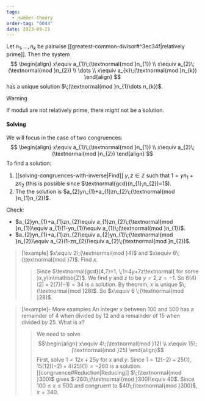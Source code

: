 ```yaml
---
tags:
  - number-theory
order-tag: "0044"
date: 2023-09-21
---
```

Let $n_{1},\dots,n_{k}$ be pairwise [[greatest-common-divisor#^3ec34f|relatively prime]]. Then the system
$$
\begin{align}
x\equiv a_{1}\;(\textnormal{mod }n_{1}) \\
x\equiv a_{2}\;(\textnormal{mod }n_{2}) \\
\dots \\
x\equiv a_{k}\;(\textnormal{mod }n_{k})
\end{align}
$$
has a unique solution $\;(\textnormal{mod }n_{1}\dots n_{k})$.

>[!warning]
>If moduli are not relatively prime, there might not be a solution.

#### Solving
We will focus in the case of two congruences:
$$
\begin{align}
x\equiv a_{1}\;(\textnormal{mod }n_{1}) \\
x\equiv a_{2}\;(\textnormal{mod }n_{2})
\end{align}
$$
To find a solution:
1. [[solving-congruences-with-inverse|Find]] $y,z\in\mathbb{Z}$ such that $1=yn_{1}+zn_{2}$ (this is possible since $\textnormal{gcd}(n_{1},n_{2})=1$).
2. The the solution is $a_{2}yn_{1}+a_{1}zn_{2}\;(\textnormal{mod }n_{1}n_{2})$.

Check:
- $a_{2}yn_{1}+a_{1}zn_{2}\equiv a_{1}zn_{2}\;(\textnormal{mod }n_{1})\equiv a_{1}(1-yn_{1})\equiv a_{1}\;(\textnormal{mod }n_{1})$.
- $a_{2}yn_{1}+a_{1}zn_{2}\equiv a_{2}yn_{1}\;(\textnormal{mod }n_{2})\equiv a_{2}(1-zn_{2})\equiv a_{2}\;(\textnormal{mod }n_{2})$.

>[!example]
>$x\equiv 2\;(\textnormal{mod }4)$ and $x\equiv 6\;(\textnormal{mod }7)$. Find $x$.
>>Since $\textnormal{gcd}(4,7)=1, \;1=4y+7z\textnormal{ for some }x,y\in\mathbb{Z}$. We find $y$ and $z$ to be $y=2,\,z=-1$. So $6(4)(2)+2(7)(-1)=34$ is a solution.
>>By theorem, $x$ is unique $\;(\textnormal{mod }28)$. So $x\equiv 6 \;(\textnormal{mod }28)$.

>[!example]- More examples
>An integer $x$ between $100$ and $500$ has a remainder of $4$ when divided by $12$ and a remainder of $15$ when divided by $25$. What is $x$?
>>We need to solve
>>$$\begin{align} x\equiv 4\;(\textnormal{mod }12) \\ x\equiv 15\;(\textnormal{mod }25) \end{align}$$
>>First, solve $1=12x+25y$ for $x$ and $y$.
>>Since $1=12(-2)+25(1)$, $15(12)(-2)+4(25)(1)=-260$ is a solution.
>>[[congruence#Reduction|Reducing]] $\;(\textnormal{mod }300)$ gives $-260\;(\textnormal{mod }300)\equiv 40$.
>>Since $100\leq x\leq 500$ and congruent to $40\;(\textnormal{mod }300)$, $x=340$.
